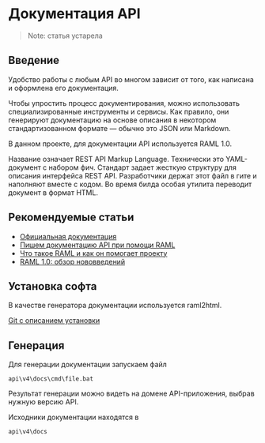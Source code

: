 Документация API
================
> Note: статья устарела

Введение
--------

Удобство работы с любым API во многом зависит от того, как написана 
и оформлена его документация.

Чтобы упростить процесс документирования, можно использовать специализированные 
инструменты и сервисы. Как правило, они генерируют документацию на основе описания 
в некотором стандартизованном формате — обычно это JSON или Markdown.

В данном проекте, для документации API используется RAML 1.0.

Название означает REST API Markup Language. 
Технически это YAML-документ с набором фич. 
Стандарт задает жесткую структуру для описания интерфейса REST API. 
Разработчики держат этот файл в гите и наполняют вместе с кодом. 
Во время билда особая утилита переводит документ в формат HTML.

Рекомендуемые статьи
--------------------

* [Официальная документация](https://github.com/raml-org/raml-spec/blob/master/versions/raml-10/raml-10.md)
* [Пишем документацию API при помощи RAML](https://habrahabr.ru/company/selectel/blog/265337/)
* [Что такое RAML и как он помогает проекту](http://grishaev.me/raml)
* [RAML 1.0: обзор нововведений](https://habrahabr.ru/company/selectel/blog/281178/)

Установка софта
---------------

В качестве генератора документации используется raml2html.

[Git с описанием установки](https://github.com/raml2html/raml2html)

Генерация
---------

Для генерации документации запускаем файл

```
api\v4\docs\cmd\file.bat
```

Результат генерации можно видеть на домене API-приложения, выбрав нужную версию API.

Исходники документации находятся в

```
api\v4\docs
```
